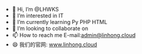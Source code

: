 - 👋 Hi, I’m @LHWKS
- 👀 I’m interested in IT
- 🌱 I’m currently learning Py PHP HTML
- 💞️ I’m looking to collaborate on
- 📫 How to reach me E-mail:admin@linhong.cloud
- 😄 我们的官网: www.linhong.cloud

<!---
LHWKS/LHWKS is a ✨ special ✨ repository because its `README.md` (this file) appears on your GitHub profile.
You can click the Preview link to take a look at your changes.
--->
